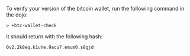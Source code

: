 To verify your version of the bitcoin wallet, run the following command in the
dojo:

`> +btc-wallet-check`

it should return with the following hash:

`0v2.2k8eq.k1uhe.9acu7.emum0.s8gjd`

